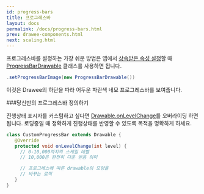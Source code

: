```yaml
---
id: progress-bars
title: 프로그레스바
layout: docs
permalink: /docs/progress-bars.html
prev: drawee-components.html
next: scaling.html
---
```


프로그레스바를 설정하는 가장 쉬운 방법은 앱에서 [상속받은 속성 설정](using-drawees-code.html)할 때 [ProgressBarDrawable](../javadoc/reference/com/facebook/drawee/drawable/ProgressBarDrawable.html) 클래스를 사용하면 됩니다.
```java
.setProgressBarImage(new ProgressBarDrawable())
```

이것은 Drawee의 하단을 따라 어두운 파란색 네모 프로그레스바를 보여줍니다.

###당신만의 프로그레스바 정의하기

진행상태 표시자를 커스텀하고 싶다면 [Drawable.onLevelChange](http://developer.android.com/reference/android/graphics/drawable/Drawable.html#onLevelChange\(int\))를 오버라이딩 하면 됩니다. 로딩중일 때 정확하게 진행상태를 반영할 수 있도록 목적을 명확하게 하세요.

```java
class CustomProgressBar extends Drawable {
   @Override
   protected void onLevelChange(int level) {
     // 0-10,000까지의 스케일 레벨
     // 10,000은 완전히 다운 받음 의미

     // 프로그레스에 따른 drawable의 모양을
     // 바꾸는 로직
   }
}
```